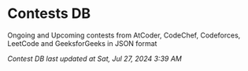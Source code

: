 # Contests DB

Ongoing and Upcoming contests from AtCoder, CodeChef, Codeforces, LeetCode and GeeksforGeeks in JSON format

*Contest DB last updated at Sat, Jul 27, 2024 3:39 AM*  
